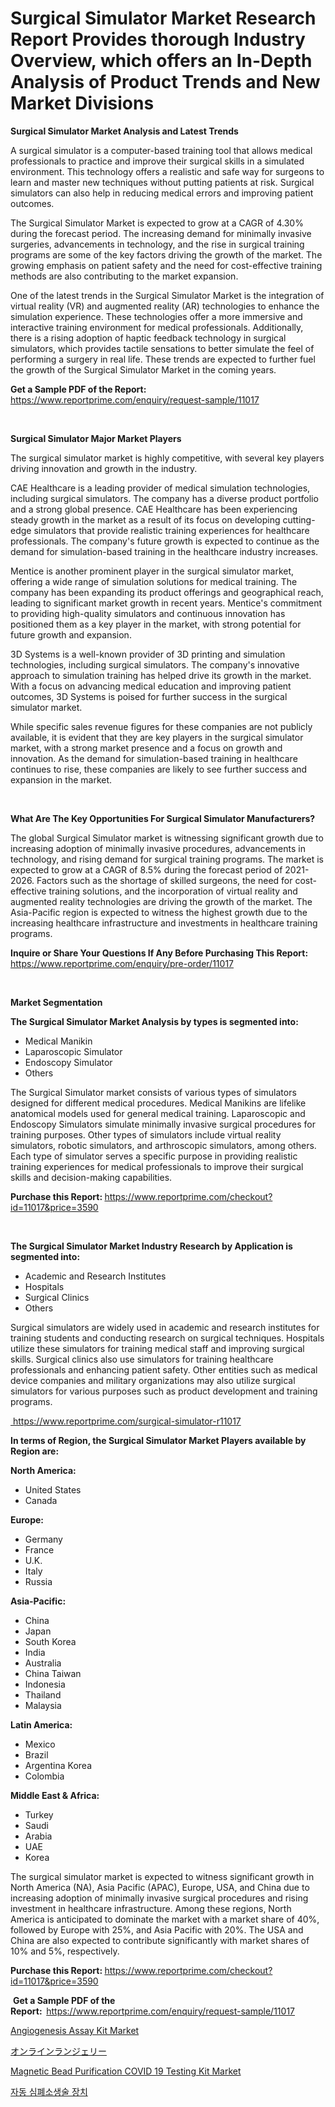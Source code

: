 <p><h1>Surgical Simulator Market Research Report Provides thorough Industry Overview, which offers an In-Depth Analysis of Product Trends and New Market Divisions</h1></p><p><strong>Surgical Simulator Market Analysis and Latest Trends</strong></p>
<p><p>A surgical simulator is a computer-based training tool that allows medical professionals to practice and improve their surgical skills in a simulated environment. This technology offers a realistic and safe way for surgeons to learn and master new techniques without putting patients at risk. Surgical simulators can also help in reducing medical errors and improving patient outcomes.</p><p>The Surgical Simulator Market is expected to grow at a CAGR of 4.30% during the forecast period. The increasing demand for minimally invasive surgeries, advancements in technology, and the rise in surgical training programs are some of the key factors driving the growth of the market. The growing emphasis on patient safety and the need for cost-effective training methods are also contributing to the market expansion.</p><p>One of the latest trends in the Surgical Simulator Market is the integration of virtual reality (VR) and augmented reality (AR) technologies to enhance the simulation experience. These technologies offer a more immersive and interactive training environment for medical professionals. Additionally, there is a rising adoption of haptic feedback technology in surgical simulators, which provides tactile sensations to better simulate the feel of performing a surgery in real life. These trends are expected to further fuel the growth of the Surgical Simulator Market in the coming years.</p></p>
<p><strong>Get a Sample PDF of the Report:&nbsp;</strong> <a href="https://www.reportprime.com/enquiry/request-sample/11017">https://www.reportprime.com/enquiry/request-sample/11017</a></p>
<p>&nbsp;</p>
<p><strong>Surgical Simulator Major Market Players</strong></p>
<p><p>The surgical simulator market is highly competitive, with several key players driving innovation and growth in the industry. </p><p>CAE Healthcare is a leading provider of medical simulation technologies, including surgical simulators. The company has a diverse product portfolio and a strong global presence. CAE Healthcare has been experiencing steady growth in the market as a result of its focus on developing cutting-edge simulators that provide realistic training experiences for healthcare professionals. The company's future growth is expected to continue as the demand for simulation-based training in the healthcare industry increases.</p><p>Mentice is another prominent player in the surgical simulator market, offering a wide range of simulation solutions for medical training. The company has been expanding its product offerings and geographical reach, leading to significant market growth in recent years. Mentice's commitment to providing high-quality simulators and continuous innovation has positioned them as a key player in the market, with strong potential for future growth and expansion.</p><p>3D Systems is a well-known provider of 3D printing and simulation technologies, including surgical simulators. The company's innovative approach to simulation training has helped drive its growth in the market. With a focus on advancing medical education and improving patient outcomes, 3D Systems is poised for further success in the surgical simulator market.</p><p>While specific sales revenue figures for these companies are not publicly available, it is evident that they are key players in the surgical simulator market, with a strong market presence and a focus on growth and innovation. As the demand for simulation-based training in healthcare continues to rise, these companies are likely to see further success and expansion in the market.</p></p>
<p>&nbsp;</p>
<p><strong>What Are The Key Opportunities For Surgical Simulator Manufacturers?</strong></p>
<p><p>The global Surgical Simulator market is witnessing significant growth due to increasing adoption of minimally invasive procedures, advancements in technology, and rising demand for surgical training programs. The market is expected to grow at a CAGR of 8.5% during the forecast period of 2021-2026. Factors such as the shortage of skilled surgeons, the need for cost-effective training solutions, and the incorporation of virtual reality and augmented reality technologies are driving the growth of the market. The Asia-Pacific region is expected to witness the highest growth due to the increasing healthcare infrastructure and investments in healthcare training programs.</p></p>
<p><strong>Inquire or Share Your Questions If Any Before Purchasing This Report:</strong> <a href="https://www.reportprime.com/enquiry/pre-order/11017">https://www.reportprime.com/enquiry/pre-order/11017</a></p>
<p>&nbsp;</p>
<p><strong>Market Segmentation</strong></p>
<p><strong>The Surgical Simulator Market Analysis by types is segmented into:</strong></p>
<p><ul><li>Medical Manikin</li><li>Laparoscopic Simulator</li><li>Endoscopy Simulator</li><li>Others</li></ul></p>
<p><p>The Surgical Simulator market consists of various types of simulators designed for different medical procedures. Medical Manikins are lifelike anatomical models used for general medical training. Laparoscopic and Endoscopy Simulators simulate minimally invasive surgical procedures for training purposes. Other types of simulators include virtual reality simulators, robotic simulators, and arthroscopic simulators, among others. Each type of simulator serves a specific purpose in providing realistic training experiences for medical professionals to improve their surgical skills and decision-making capabilities.</p></p>
<p><strong>Purchase this Report:&nbsp;</strong><a href="https://www.reportprime.com/checkout?id=11017&price=3590">https://www.reportprime.com/checkout?id=11017&price=3590</a></p>
<p>&nbsp;</p>
<p><strong>The Surgical Simulator Market Industry Research by Application is segmented into:</strong></p>
<p><ul><li>Academic and Research Institutes</li><li>Hospitals</li><li>Surgical Clinics</li><li>Others</li></ul></p>
<p><p>Surgical simulators are widely used in academic and research institutes for training students and conducting research on surgical techniques. Hospitals utilize these simulators for training medical staff and improving surgical skills. Surgical clinics also use simulators for training healthcare professionals and enhancing patient safety. Other entities such as medical device companies and military organizations may also utilize surgical simulators for various purposes such as product development and training programs.</p></p>
<p><a href="https://www.reportprime.com/surgical-simulator-r11017">&nbsp;https://www.reportprime.com/surgical-simulator-r11017</a></p>
<p><strong>In terms of Region, the Surgical Simulator Market Players available by Region are:</strong></p>
<p>
    <p> <strong> North America: </strong>
        <ul>
            <li>United States</li>
            <li>Canada</li>
        </ul>
        </p> 
    <p> <strong> Europe: </strong>
        <ul>
            <li>Germany</li>
            <li>France</li>
            <li>U.K.</li>
            <li>Italy</li>
            <li>Russia</li>
        </ul>
        </p> 
    <p> <strong> Asia-Pacific: </strong>
        <ul>
            <li>China</li>
            <li>Japan</li>
            <li>South Korea</li>
            <li>India</li>
            <li>Australia</li>
            <li>China Taiwan</li>
            <li>Indonesia</li>
            <li>Thailand</li>
            <li>Malaysia</li>
        </ul>
        </p> 
    <p> <strong> Latin America: </strong>
        <ul>
            <li>Mexico</li>
            <li>Brazil</li>
            <li>Argentina Korea</li>
            <li>Colombia</li>
        </ul>
        </p> 
    <p> <strong> Middle East & Africa: </strong>
        <ul>
            <li>Turkey</li>
            <li>Saudi</li>
            <li>Arabia</li>
            <li>UAE</li>
            <li>Korea</li>
        </ul>
    </p>
    </p>
<p><p>The surgical simulator market is expected to witness significant growth in North America (NA), Asia Pacific (APAC), Europe, USA, and China due to increasing adoption of minimally invasive surgical procedures and rising investment in healthcare infrastructure. Among these regions, North America is anticipated to dominate the market with a market share of 40%, followed by Europe with 25%, and Asia Pacific with 20%. The USA and China are also expected to contribute significantly with market shares of 10% and 5%, respectively.</p></p>
<p><strong>Purchase this Report: </strong><a href="https://www.reportprime.com/checkout?id=11017&price=3590">https://www.reportprime.com/checkout?id=11017&price=3590</a></p>
<p>&nbsp;<strong>Get a Sample PDF of the Report:&nbsp;&nbsp;</strong><a href="https://www.reportprime.com/enquiry/request-sample/11017">https://www.reportprime.com/enquiry/request-sample/11017</a></p>
<p><strong></strong></p>
<p><p><a href="https://github.com/gamblestampleyjenny50m5sl6/Market-Research-Report-List-2/blob/main/angiogenesis-assay-kit-market.md">Angiogenesis Assay Kit Market</a></p><p><a href="https://github.com/KenyonJohns/Market-Research-Report-List-1/blob/main/670342980017.md">オンラインランジェリー</a></p><p><a href="https://github.com/nicholepatriciadoylenwnrjr0/Market-Research-Report-List-2/blob/main/magnetic-bead-purification-covid-19-testing-kit-market.md">Magnetic Bead Purification COVID 19 Testing Kit Market</a></p><p><a href="https://github.com/DavidRobb19/Market-Research-Report-List-1/blob/main/466764174774.md">자동 심폐소생술 장치</a></p></p>